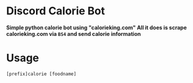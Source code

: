 # Discord Calorie Bot

**Simple python calorie bot using "calorieking.com"
All it does is scrape calorieking.com via ``BS4`` and send calorie information**


# Usage

```
[prefix]calorie [foodname]
```
